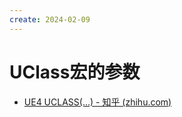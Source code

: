 ```yaml
---
create: 2024-02-09
---
```

# UClass宏的参数

* [UE4 UCLASS(...) - 知乎 (zhihu.com)](https://zhuanlan.zhihu.com/p/148098617)